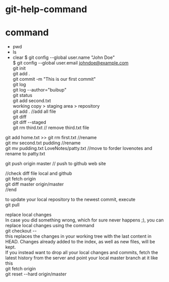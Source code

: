 # git-help-command

# command

- pwd 
- ls 
- clear 
$ git config --global user.name "John Doe" <br/>
$ git config --global user.email johndoe@example.com <br/>
git init <br/>
git add . <br/> 
git commit -m  "This is our first commit" <br/>
git log <br/>
git log --author="buibup" <br/>
git status <br/>
git add second.txt <br/>
working copy > staging area > repository <br/>
git add .  //add all file <br/>
git diff <br/>
git diff --staged <br/>
git rm third.txt // remove third.txt file <br/>

git add home.txt >> git rm first.txt //rename <br/>
git mv second.txt pudding //rename <br/>
git mv pudding.txt LoveNotes/patty.txt //move to forder lovenotes and rename to patty.txt <br/>

git push origin master // push to github web site <br/>


//check diff file local and github <br/>
git fetch origin <br/> 
git diff master origin/master <br/>
//end

to update your local repository to the newest commit, execute <br/>
git pull <br/>




replace local changes <br/>
In case you did something wrong, which for sure never happens ;), you can replace local changes using the command <br/>
git checkout -- <filename><br/>
this replaces the changes in your working tree with the last content in HEAD. Changes already added to the index, as well as new files, will be kept.
<br>
If you instead want to drop all your local changes and commits, fetch the latest history from the server and point your local master branch at it like this<br>
git fetch origin<br>
git reset --hard origin/master<br>
